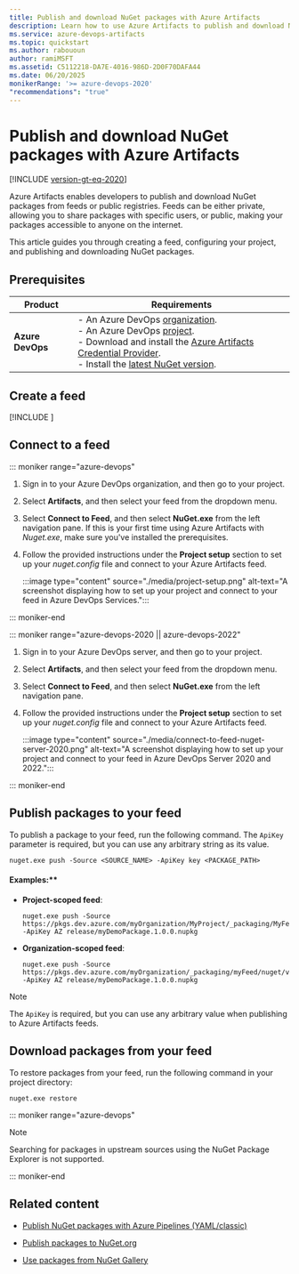 ```yaml
---
title: Publish and download NuGet packages with Azure Artifacts
description: Learn how to use Azure Artifacts to publish and download NuGet packages.
ms.service: azure-devops-artifacts
ms.topic: quickstart
ms.author: rabououn
author: ramiMSFT
ms.assetid: C5112218-DA7E-4016-986D-2D0F70DAFA44
ms.date: 06/20/2025
monikerRange: '>= azure-devops-2020'
"recommendations": "true"
---
```


# Publish and download NuGet packages with Azure Artifacts

[!INCLUDE [version-gt-eq-2020](../includes/version-gt-eq-2020.md)]

Azure Artifacts enables developers to publish and download NuGet packages from feeds or public registries. Feeds can be either private, allowing you to share packages with specific users, or public, making your packages accessible to anyone on the internet.

This article guides you through creating a feed, configuring your project, and publishing and downloading NuGet packages.

## Prerequisites

| **Product**        | **Requirements**   |
|--------------------|--------------------|
| **Azure DevOps**   | - An Azure DevOps [organization](../organizations/accounts/create-organization.md).<br>- An Azure DevOps [project](../organizations/projects/create-project.md).<br> - Download and install the [Azure Artifacts Credential Provider](https://github.com/microsoft/artifacts-credprovider).<br> - Install the [latest NuGet version](https://www.nuget.org/downloads). |

## Create a feed

[!INCLUDE [](includes/create-feed.md)]

## Connect to a feed

::: moniker range="azure-devops"

1. Sign in to your Azure DevOps organization, and then go to your project.

1. Select **Artifacts**, and then select your feed from the dropdown menu.

1. Select **Connect to Feed**, and then select **NuGet.exe** from the left navigation pane. If this is your first time using Azure Artifacts with *Nuget.exe*, make sure you've installed the prerequisites.

1. Follow the provided instructions under the **Project setup** section to set up your *nuget.config* file and connect to your Azure Artifacts feed.

    :::image type="content" source="./media/project-setup.png" alt-text="A screenshot displaying how to set up your project and connect to your feed in Azure DevOps Services.":::

::: moniker-end

::: moniker range="azure-devops-2020 || azure-devops-2022"

1. Sign in to your Azure DevOps server, and then go to your project.

1. Select **Artifacts**, and then select your feed from the dropdown menu.

1. Select **Connect to Feed**, and then select **NuGet.exe** from the left navigation pane.

1. Follow the provided instructions under the **Project setup** section to set up your *nuget.config* file and connect to your Azure Artifacts feed.

    :::image type="content" source="./media/connect-to-feed-nuget-server-2020.png" alt-text="A screenshot displaying how to set up your project and connect to your feed in Azure DevOps Server 2020 and 2022.":::

::: moniker-end

## Publish packages to your feed

To publish a package to your feed, run the following command. The `ApiKey` parameter is required, but you can use any arbitrary string as its value.

```CLI
nuget.exe push -Source <SOURCE_NAME> -ApiKey key <PACKAGE_PATH>
```

#### Examples:**

- **Project-scoped feed**:

    ```CLI
    nuget.exe push -Source https://pkgs.dev.azure.com/myOrganization/MyProject/_packaging/MyFeed/nuget/v3/index.json -ApiKey AZ release/myDemoPackage.1.0.0.nupkg
    ```

- **Organization-scoped feed**:

    ```CLI
    nuget.exe push -Source https://pkgs.dev.azure.com/myOrganization/_packaging/myFeed/nuget/v3/index.json -ApiKey AZ release/myDemoPackage.1.0.0.nupkg
    ```

> [!NOTE]
> The `ApiKey` is required, but you can use any arbitrary value when publishing to Azure Artifacts feeds.

## Download packages from your feed

To restore packages from your feed, run the following command in your project directory:

```CLI
nuget.exe restore
```

::: moniker range="azure-devops"

> [!NOTE]
> Searching for packages in upstream sources using the NuGet Package Explorer is not supported.

::: moniker-end

## Related content

- [Publish NuGet packages with Azure Pipelines (YAML/classic)](../pipelines/artifacts/nuget.md)

- [Publish packages to NuGet.org](nuget/publish-to-nuget-org.md)

- [Use packages from NuGet Gallery](nuget/upstream-sources.md)
